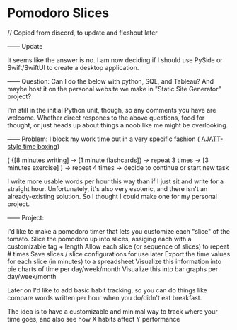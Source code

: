 # Pomodoro Slices

// Copied from discord, to update and fleshout later

—— Update

It seems like the answer is no. I am now deciding if I should use PySide or Swift/SwiftUI to create a desktop application. 

—— Question:
Can I do the below with python, SQL, and Tableau?
And maybe host it on the personal website we make in "Static Site Generator" project?

I'm still in the initial Python unit, though, so any comments you have are welcome. Whether direct respones to the above questions, food for thought, or just heads up about things a noob like me might be overlooking.

—— Problem:
I block my work time out in a very specific fashion ( [AJATT-style time boxing](https://web.archive.org/web/20220203132954/http://www.alljapaneseallthetime.com/blog/timeboxing-trilogy-part-1-what-and-why/))

( {[8 minutes writing] → [1 minute flashcards]} → repeat 3 times →  [3 minutes exercise] ) → repeat 4 times → decide to continue or start new task

I write more usable words per hour this way than if I just sit and write for a straight hour. Unfortunately, it's also very esoteric, and there isn't an already-existing solution. So I thought I could make one for my personal project. 

—— Project:

I'd like to make a pomodoro timer that lets you customize each "slice" of the tomato. 
Slice the pomodoro up into slices, assiging each with a customizable tag + length
Allow each slice (or sequence of slices) to repeat # times
Save slices / slice configurations for use later
Export the time values for each slice (in minutes) to a spreadsheet
Visualize this information into pie charts of time per day/week/month
Visualize this into bar graphs per day/week/month

Later on I'd like to add basic habit tracking, so you can do things like compare words written per hour when you do/didn't eat breakfast. 

The idea is to have a customizable and minimal way to track where your time goes, and also see how X habits affect Y performance
